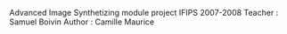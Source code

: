 Advanced Image Synthetizing module project
IFIPS 2007-2008
Teacher : Samuel Boivin
Author : Camille Maurice